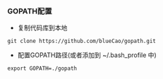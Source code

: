 ### GOPATH配置
- 复制代码库到本地
```
git clone https://github.com/blueCao/gopath.git
```
- 配置GOPATH路径(或者添加到 ~/.bash_profile 中)
```
export GOPATH=./gopath
```